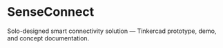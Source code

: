 # SenseConnect
Solo-designed smart connectivity solution — Tinkercad prototype, demo, and concept documentation.
